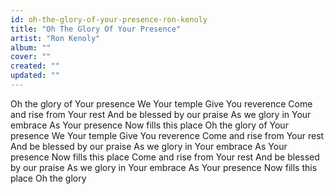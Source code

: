 ```yaml
---
id: oh-the-glory-of-your-presence-ron-kenoly
title: "Oh The Glory Of Your Presence"
artist: "Ron Kenoly"
album: ""
cover: ""
created: ""
updated: ""
---
```


Oh the glory of Your presence
We Your temple
Give You reverence
Come and rise from Your rest
And be blessed by our praise
As we glory in Your embrace
As Your presence
Now fills this place
Oh the glory of Your presence
We Your temple
Give You reverence
Come and rise from Your rest
And be blessed by our praise
As we glory in Your embrace
As Your presence
Now fills this place
Come and rise from Your rest
And be blessed by our praise
As we glory in Your embrace
As Your presence
Now fills this place
Oh the glory